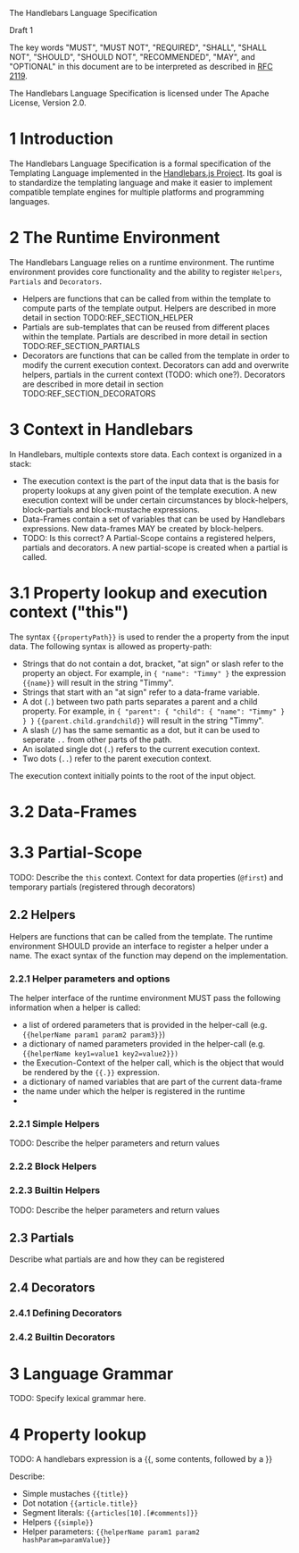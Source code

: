 The Handlebars Language Specification

Draft 1

The key words "MUST", "MUST NOT", "REQUIRED", "SHALL", "SHALL NOT", "SHOULD", "SHOULD NOT", "RECOMMENDED", "MAY", and "OPTIONAL" in this document are to be interpreted as described in [RFC 2119](http://www.ietf.org/rfc/rfc2119.txt).

The Handlebars Language Specification is licensed under The Apache License, Version 2.0.

# 1 Introduction

The Handlebars Language Specification is a formal specification of the Templating Language implemented in the [Handlebars.js Project](http://handlebarsjs.com). Its goal is to standardize the templating language and make it easier to implement compatible template engines for multiple platforms and programming languages.


# 2 The Runtime Environment
 
The Handlebars Language relies on a runtime environment. The runtime environment provides core functionality and the ability to register `Helpers`, `Partials` and `Decorators`.

* Helpers are functions that can be called from within the template to compute parts of the template output. Helpers are described in more detail in section TODO:REF_SECTION_HELPER
* Partials are sub-templates that can be reused from different places within the template. Partials are described in more detail in section TODO:REF_SECTION_PARTIALS
* Decorators are functions that can be called from the template in order to modify the current execution context. Decorators can add and overwrite helpers, partials in the current context (TODO: which one?). Decorators are described in more detail in section TODO:REF_SECTION_DECORATORS  
 
# 3 Context in Handlebars

In Handlebars, multiple contexts store data. Each context is organized in a stack: 

* The execution context is the part of the input data that is the basis for property lookups at any given point of the template execution. A new execution context will be under certain circumstances by block-helpers, block-partials and block-mustache expressions.
* Data-Frames contain a set of variables that can be used by Handlebars expressions. New data-frames MAY be created by block-helpers.
* TODO: Is this correct? A Partial-Scope contains a registered helpers, partials and decorators. A new partial-scope is created when a partial is called.   

# 3.1 Property lookup and execution context ("this")

The syntax `{{propertyPath}}` is used to render the a property from the input data. The following syntax is allowed as property-path:
 
* Strings that do not contain a dot, bracket, "at sign" or slash refer to the property an object. For example, in `{ "name": "Timmy" }` the expression `{{name}}` will result in the string "Timmy".
* Strings that start with an "at sign" refer to a data-frame variable.
* A dot (`.`) between two path parts separates a parent and a child property. For example, in `{ "parent": { "child": { "name": "Timmy" } } }` `{{parent.child.grandchild}}` will result in the string "Timmy".
* A slash (`/`) has the same semantic as a dot, but it can be used to seperate `..` from other parts of the path.
* An isolated single dot (`.`) refers to the current execution context.  
* Two dots (`..`) refer to the parent execution context.

The execution context initially points to the root of the input object.  

# 3.2 Data-Frames

# 3.3 Partial-Scope

TODO: Describe the `this` context. Context for data properties (`@first`) and temporary partials (registered through decorators)

## 2.2 Helpers

Helpers are functions that can be called from the template. The runtime environment SHOULD provide an interface to register a helper under a name. The exact syntax of the function may depend on the implementation.

### 2.2.1 Helper parameters and options

The helper interface of the runtime environment MUST pass the following information when a helper is called:

* a list of ordered parameters that is provided in the helper-call (e.g. `{{helperName param1 param2 param3}}`)
* a dictionary of named parameters provided in the helper-call (e.g. `{{helperName key1=value1 key2=value2}})`
* the Execution-Context of the helper call, which is the object that would be rendered by the `{{.}}` expression.
* a dictionary of named variables that are part of the current data-frame
* the name under which the helper is registered in the runtime
* 

### 2.2.1 Simple Helpers



TODO: Describe the helper parameters and return values

### 2.2.2 Block Helpers

### 2.2.3 Builtin Helpers

TODO: Describe the helper parameters and return values

## 2.3 Partials

Describe what partials are and how they can be registered 

## 2.4 Decorators

### 2.4.1 Defining Decorators

### 2.4.2 Builtin Decorators


# 3 Language Grammar

TODO: Specify lexical grammar here.

# 4 Property lookup

TODO: A handlebars expression is a {{, some contents, followed by a }}

Describe: 

* Simple mustaches `{{title}}`
* Dot notation `{{article.title}}`
* Segment literals: `{{articles[10].[#comments]}}`
* Helpers `{{simple}}`
* Helper parameters: `{{helperName param1 param2 hashParam=paramValue}}`